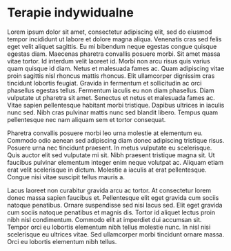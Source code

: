 
# Terapie indywidualne
Lorem ipsum dolor sit amet, consectetur adipiscing elit, sed do eiusmod tempor incididunt ut labore et dolore magna aliqua. Venenatis cras sed felis eget velit aliquet sagittis. Eu mi bibendum neque egestas congue quisque egestas diam. Maecenas pharetra convallis posuere morbi. Sit amet massa vitae tortor. Id interdum velit laoreet id. Morbi non arcu risus quis varius quam quisque id diam. Netus et malesuada fames ac. Quam adipiscing vitae proin sagittis nisl rhoncus mattis rhoncus. Elit ullamcorper dignissim cras tincidunt lobortis feugiat. Gravida in fermentum et sollicitudin ac orci phasellus egestas tellus. Fermentum iaculis eu non diam phasellus. Diam vulputate ut pharetra sit amet. Senectus et netus et malesuada fames ac. Vitae sapien pellentesque habitant morbi tristique. Dapibus ultrices in iaculis nunc sed. Nibh cras pulvinar mattis nunc sed blandit libero. Tempus quam pellentesque nec nam aliquam sem et tortor consequat.

Pharetra convallis posuere morbi leo urna molestie at elementum eu. Commodo odio aenean sed adipiscing diam donec adipiscing tristique risus. Posuere urna nec tincidunt praesent. In metus vulputate eu scelerisque. Quis auctor elit sed vulputate mi sit. Nibh praesent tristique magna sit. Ut faucibus pulvinar elementum integer enim neque volutpat ac. Aliquam etiam erat velit scelerisque in dictum. Molestie a iaculis at erat pellentesque. Congue nisi vitae suscipit tellus mauris a.

Lacus laoreet non curabitur gravida arcu ac tortor. At consectetur lorem donec massa sapien faucibus et. Pellentesque elit eget gravida cum sociis natoque penatibus. Ornare suspendisse sed nisi lacus sed. Elit eget gravida cum sociis natoque penatibus et magnis dis. Tortor id aliquet lectus proin nibh nisl condimentum. Commodo elit at imperdiet dui accumsan sit. Tempor orci eu lobortis elementum nibh tellus molestie nunc. In nisl nisi scelerisque eu ultrices vitae. Sed ullamcorper morbi tincidunt ornare massa. Orci eu lobortis elementum nibh tellus.